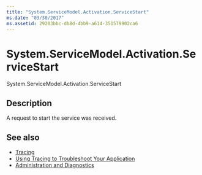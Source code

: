 ```yaml
---
title: "System.ServiceModel.Activation.ServiceStart"
ms.date: "03/30/2017"
ms.assetid: 29203bbc-db8d-4bb9-a614-351579902ca6
---
```

# System.ServiceModel.Activation.ServiceStart
System.ServiceModel.Activation.ServiceStart  
  
## Description  
 A request to start the service was received.  
  
## See also
- [Tracing](../../../../../docs/framework/wcf/diagnostics/tracing/index.md)
- [Using Tracing to Troubleshoot Your Application](../../../../../docs/framework/wcf/diagnostics/tracing/using-tracing-to-troubleshoot-your-application.md)
- [Administration and Diagnostics](../../../../../docs/framework/wcf/diagnostics/index.md)
